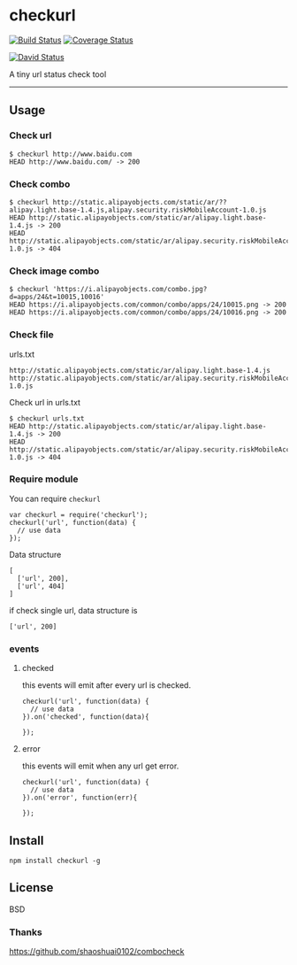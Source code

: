 # checkurl

[![Build Status](https://travis-ci.org/popomore/checkurl.png?branch=master)](https://travis-ci.org/popomore/checkurl) [![Coverage Status](https://coveralls.io/repos/popomore/checkurl/badge.png?branch=master)](https://coveralls.io/r/popomore/checkurl?branch=master) 

[![David Status](https://david-dm.org/popomore/checkurl.png)](https://david-dm.org/popomore/checkurl)



A tiny url status check tool

---


## Usage

### Check url

```
$ checkurl http://www.baidu.com
HEAD http://www.baidu.com/ -> 200
```

### Check combo

```
$ checkurl http://static.alipayobjects.com/static/ar/??alipay.light.base-1.4.js,alipay.security.riskMobileAccount-1.0.js
HEAD http://static.alipayobjects.com/static/ar/alipay.light.base-1.4.js -> 200
HEAD http://static.alipayobjects.com/static/ar/alipay.security.riskMobileAccount-1.0.js -> 404
```

### Check image combo

```
$ checkurl 'https://i.alipayobjects.com/combo.jpg?d=apps/24&t=10015,10016'
HEAD https://i.alipayobjects.com/common/combo/apps/24/10015.png -> 200
HEAD https://i.alipayobjects.com/common/combo/apps/24/10016.png -> 200
```

### Check file

urls.txt

```
http://static.alipayobjects.com/static/ar/alipay.light.base-1.4.js
http://static.alipayobjects.com/static/ar/alipay.security.riskMobileAccount-1.0.js
```

Check url in urls.txt

```
$ checkurl urls.txt
HEAD http://static.alipayobjects.com/static/ar/alipay.light.base-1.4.js -> 200
HEAD http://static.alipayobjects.com/static/ar/alipay.security.riskMobileAccount-1.0.js -> 404
```

### Require module

You can require `checkurl`

```
var checkurl = require('checkurl');
checkurl('url', function(data) {
  // use data
});
```

Data structure

```
[
  ['url', 200],
  ['url', 404]
]
```

if check single url, data structure is

```
['url', 200]
```

### events

1. checked

    this events will emit after every url is checked.


    ```
    checkurl('url', function(data) {
      // use data
    }).on('checked', function(data){
        
    });
    ```

2. error

    this events will emit when any url get error.

    ```
    checkurl('url', function(data) {
      // use data
    }).on('error', function(err){
        
    });
    ```

## Install

```
npm install checkurl -g
```

## License

BSD

### Thanks

https://github.com/shaoshuai0102/combocheck

